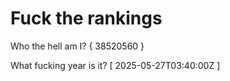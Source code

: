 # Fuck the rankings

Who the hell am I?
{ 38520560 }

What fucking year is it?
[ 2025-05-27T03:40:00Z ]
